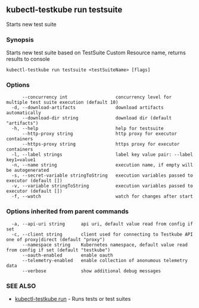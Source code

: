 ## kubectl-testkube run testsuite

Starts new test suite

### Synopsis

Starts new test suite based on TestSuite Custom Resource name, returns results to console

```
kubectl-testkube run testsuite <testSuiteName> [flags]
```

### Options

```
      --concurrency int                  concurrency level for multiple test suite execution (default 10)
  -d, --download-artifacts               download artifacts automatically
      --download-dir string              download dir (default "artifacts")
  -h, --help                             help for testsuite
      --http-proxy string                http proxy for executor containers
      --https-proxy string               https proxy for executor containers
  -l, --label strings                    label key value pair: --label key1=value1
  -n, --name string                      execution name, if empty will be autogenerated
  -s, --secret-variable stringToString   execution variables passed to executor (default [])
  -v, --variable stringToString          execution variables passed to executor (default [])
  -f, --watch                            watch for changes after start
```

### Options inherited from parent commands

```
  -a, --api-uri string      api uri, default value read from config if set
  -c, --client string       client used for connecting to Testkube API one of proxy|direct (default "proxy")
      --namespace string    Kubernetes namespace, default value read from config if set (default "testkube")
      --oauth-enabled       enable oauth
      --telemetry-enabled   enable collection of anonumous telemetry data
      --verbose             show additional debug messages
```

### SEE ALSO

* [kubectl-testkube run](kubectl-testkube_run.md)	 - Runs tests or test suites

